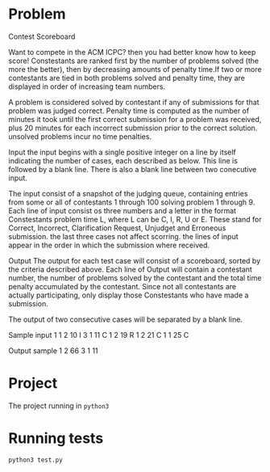 # Problem
Contest Scoreboard

Want to compete in the ACM ICPC? 
then you had better know how to keep score!
Constestants are ranked first by the number of problems solved (the more the better),
then by decreasing amounts of penalty time.If two or more contestants 
are tied in both problems solved and penalty time, they are displayed in order of 
increasing team numbers.

A problem is considered solved by contestant if any of submissions for that
problem was judged correct. 
Penalty time is computed as the number of minutes 
it took until the first correct submission for a 
problem was received, plus 20 minutes for 
each incorrect submission prior to the correct solution.
unsolved problems incur no time penalties.

Input 
the input begins with a single positive integer
on a line by itself indicating the number of cases,
each described as below. This line is followed by a blank line.
There is also a blank line between two conecutive input.

The input consist of a snapshot of the judging queue, containing entries from some
or all of contestants 1 through 100 solving problem 1 through 9. Each 
line of input consist os three numbers and a letter in the format Constestants problem time L, where
L can be C, I, R, U or E. These stand for Correct, Incorrect, Clarification Request, Unjudget and
Erroneous submission. the last three cases not affect scorring.
the lines of input appear in the order in which the submission where received.

Output
The output for each test case will consist of a scoreboard, sorted by the criteria described above.
Each line of Output will contain a contestant number, the number of problems solved by the contestant
and the total time penalty accumulated by the contestant.
Since not all contestants are actually participating, only display those Constestants who have made a submission.

The output of two consecutive cases will be separated by a blank line.

Sample input
1
1 2 10 I
3 1 11 C
1 2 19 R
1 2 21 C
1 1 25 C

Output sample
1 2 66
3 1 11

# Project

The project running in ```python3 ```

# Running tests

```
python3 test.py
```